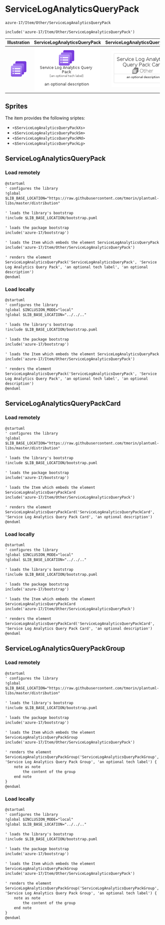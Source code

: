 # ServiceLogAnalyticsQueryPack


```text
azure-17/Item/Other/ServiceLogAnalyticsQueryPack
```

```text
include('azure-17/Item/Other/ServiceLogAnalyticsQueryPack')
```



| Illustration | ServiceLogAnalyticsQueryPack | ServiceLogAnalyticsQueryPackCard | ServiceLogAnalyticsQueryPackGroup |
| :---: | :---: | :---: | :---: |
| ![illustration for Illustration](../../../azure-17/Item/Other/ServiceLogAnalyticsQueryPack.png) | ![illustration for ServiceLogAnalyticsQueryPack](../../../azure-17/Item/Other/ServiceLogAnalyticsQueryPack.Local.png) | ![illustration for ServiceLogAnalyticsQueryPackCard](../../../azure-17/Item/Other/ServiceLogAnalyticsQueryPackCard.Local.png) | ![illustration for ServiceLogAnalyticsQueryPackGroup](../../../azure-17/Item/Other/ServiceLogAnalyticsQueryPackGroup.Local.png) |



## Sprites
The item provides the following sriptes:

- `<$ServiceLogAnalyticsQueryPackXs>`
- `<$ServiceLogAnalyticsQueryPackSm>`
- `<$ServiceLogAnalyticsQueryPackMd>`
- `<$ServiceLogAnalyticsQueryPackLg>`





## ServiceLogAnalyticsQueryPack

### Load remotely
```plantuml
@startuml
' configures the library
!global $LIB_BASE_LOCATION="https://raw.githubusercontent.com/tmorin/plantuml-libs/master/distribution"

' loads the library's bootstrap
!include $LIB_BASE_LOCATION/bootstrap.puml

' loads the package bootstrap
include('azure-17/bootstrap')

' loads the Item which embeds the element ServiceLogAnalyticsQueryPack
include('azure-17/Item/Other/ServiceLogAnalyticsQueryPack')

' renders the element
ServiceLogAnalyticsQueryPack('ServiceLogAnalyticsQueryPack', 'Service Log Analytics Query Pack', 'an optional tech label', 'an optional description')
@enduml
```

### Load locally
```plantuml
@startuml
' configures the library
!global $INCLUSION_MODE="local"
!global $LIB_BASE_LOCATION="../../.."

' loads the library's bootstrap
!include $LIB_BASE_LOCATION/bootstrap.puml

' loads the package bootstrap
include('azure-17/bootstrap')

' loads the Item which embeds the element ServiceLogAnalyticsQueryPack
include('azure-17/Item/Other/ServiceLogAnalyticsQueryPack')

' renders the element
ServiceLogAnalyticsQueryPack('ServiceLogAnalyticsQueryPack', 'Service Log Analytics Query Pack', 'an optional tech label', 'an optional description')
@enduml
```

## ServiceLogAnalyticsQueryPackCard

### Load remotely
```plantuml
@startuml
' configures the library
!global $LIB_BASE_LOCATION="https://raw.githubusercontent.com/tmorin/plantuml-libs/master/distribution"

' loads the library's bootstrap
!include $LIB_BASE_LOCATION/bootstrap.puml

' loads the package bootstrap
include('azure-17/bootstrap')

' loads the Item which embeds the element ServiceLogAnalyticsQueryPackCard
include('azure-17/Item/Other/ServiceLogAnalyticsQueryPack')

' renders the element
ServiceLogAnalyticsQueryPackCard('ServiceLogAnalyticsQueryPackCard', 'Service Log Analytics Query Pack Card', 'an optional description')
@enduml
```

### Load locally
```plantuml
@startuml
' configures the library
!global $INCLUSION_MODE="local"
!global $LIB_BASE_LOCATION="../../.."

' loads the library's bootstrap
!include $LIB_BASE_LOCATION/bootstrap.puml

' loads the package bootstrap
include('azure-17/bootstrap')

' loads the Item which embeds the element ServiceLogAnalyticsQueryPackCard
include('azure-17/Item/Other/ServiceLogAnalyticsQueryPack')

' renders the element
ServiceLogAnalyticsQueryPackCard('ServiceLogAnalyticsQueryPackCard', 'Service Log Analytics Query Pack Card', 'an optional description')
@enduml
```

## ServiceLogAnalyticsQueryPackGroup

### Load remotely
```plantuml
@startuml
' configures the library
!global $LIB_BASE_LOCATION="https://raw.githubusercontent.com/tmorin/plantuml-libs/master/distribution"

' loads the library's bootstrap
!include $LIB_BASE_LOCATION/bootstrap.puml

' loads the package bootstrap
include('azure-17/bootstrap')

' loads the Item which embeds the element ServiceLogAnalyticsQueryPackGroup
include('azure-17/Item/Other/ServiceLogAnalyticsQueryPack')

' renders the element
ServiceLogAnalyticsQueryPackGroup('ServiceLogAnalyticsQueryPackGroup', 'Service Log Analytics Query Pack Group', 'an optional tech label') {
    note as note
        the content of the group
    end note
}
@enduml
```

### Load locally
```plantuml
@startuml
' configures the library
!global $INCLUSION_MODE="local"
!global $LIB_BASE_LOCATION="../../.."

' loads the library's bootstrap
!include $LIB_BASE_LOCATION/bootstrap.puml

' loads the package bootstrap
include('azure-17/bootstrap')

' loads the Item which embeds the element ServiceLogAnalyticsQueryPackGroup
include('azure-17/Item/Other/ServiceLogAnalyticsQueryPack')

' renders the element
ServiceLogAnalyticsQueryPackGroup('ServiceLogAnalyticsQueryPackGroup', 'Service Log Analytics Query Pack Group', 'an optional tech label') {
    note as note
        the content of the group
    end note
}
@enduml
```

